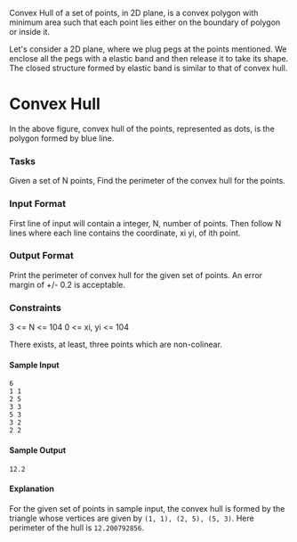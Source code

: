 Convex Hull of a set of points, in 2D plane, is a convex polygon with minimum area such that each point lies either on the boundary of polygon or inside it.

Let's consider a 2D plane, where we plug pegs at the points mentioned. We enclose all the pegs with a elastic band and then release it to take its shape. The closed structure formed by elastic band is similar to that of convex hull.

# Convex Hull
In the above figure, convex hull of the points, represented as dots, is the polygon formed by blue line.

### Tasks 
Given a set of N points, Find the perimeter of the convex hull for the points.

### Input Format 
First line of input will contain a integer, N, number of points. Then follow N lines where each line contains the coordinate, xi yi, of ith point.

### Output Format 
Print the perimeter of convex hull for the given set of points. An error margin of +/- 0.2 is acceptable.

### Constraints 

3 <= N <= 104 
0 <= xi, yi <= 104 

There exists, at least, three points which are non-colinear.

#### Sample Input

```
6    
1 1    
2 5    
3 3    
5 3    
3 2    
2 2
```

#### Sample Output

```
12.2  
```
 
#### Explanation 
For the given set of points in sample input, the convex hull is formed by the triangle whose vertices are given by `(1, 1), (2, 5), (5, 3)`. Here perimeter of the hull is `12.200792856`.